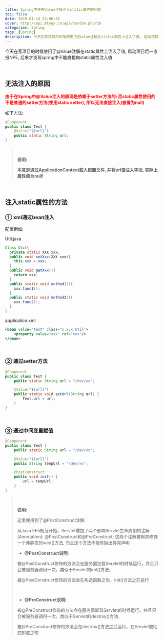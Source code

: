 ```yaml
---
title: Spring中使用Value注解注入static属性的问题
toc: false
date: 2020-01-14 22:06:46
cover: http://api.mtyqx.cn/api/random.php?10
categories: Spring
tags: [Spring]
description: 今天在写项目的时候使用了@Value注解在static属性上注入了值, 启动项目后一直报NPE, 后来才发现spring中不能直接向static属性注入值
---
```


今天在写项目的时候使用了@Value注解在static属性上注入了值, 启动项目后一直报NPE, 后来才发现spring中不能直接向static属性注入值

<br/>

<!--more-->

## 无法注入的原因

<font color="#ff0000">**由于在Spring中@Value注入的原理是依赖于setter方法的: 而static属性使用的不是普通的setter方法(使用static setter), 所以无法直接注入(被置为null)**</font>

如下方法:

```java
@Component
public class Test {
    @Value("${url}")
    public static String url;
}
```

><br/>
>
>**说明:**
>
>**本意是通过ApplicationContext载入配置文件, 并将url值注入字段, 实际上属性值为null!**

<br/>

## 注入static属性的方法

### ① xml通过bean注入

配置例如:

Util.java

```java
Class Util{
  private static XXX xxx;
  public void setXxx(XXX xxx){
    this.xxx = xxx;
  }
  public void getXxx(){
    return xxx;
  }
  public static void method1(){
    xxx.func1(); 
  }
  public static void method2(){
    xxx.func2();
  }   
}
```

application.xml

```xml
<bean value="test" class="x.x.x.Util">
    <property value="xxx" ref="xxx"/>
</bean>
```

<br/>

### ② 通过setter方法

```java
@Component
public class Test {
    public static String url = "/dev/xx";

    @Value("${url}")
    public static void setUrl(String url) {
        Test.url = url;
    }
}
```

<br/>

### ③ 通过中间变量赋值

```java
@Component
public class Test {
    public static String url = "/dev/xx";

    @Value("${url}")
    public String tempUrl = "/dev/xx";

    @PostConstruct
    public void init() {
        url = tempUrl;
    }
}
```

><br/>
>
>**说明:**
>
>这里使用到了@PostConstruct注解: 
>
>从Java EE5规范开始，Servlet增加了两个影响Servlet生命周期的注解(Annotation): @PostConstruct和@PreConstruct; 这两个注解被用来修饰一个非静态的void()方法, 而且这个方法不能有抛出异常声明
>
>-   **@PostConstruct说明:**
>
>    被@PostConstruct修饰的方法会在服务器加载Servlet的时候运行，并且只会被服务器调用一次，类似于Serclet的init()方法; 
>
>    被@PostConstruct修饰的方法会在构造函数之后，init()方法之前运行
>
>    <br/>
>
>-   **@PreConstruct说明:**
>
>    被@PreConstruct修饰的方法会在服务器卸载Servlet的时候运行，并且只会被服务器调用一次，类似于Servlet的destroy()方法;
>
>    被@PreConstruct修饰的方法会在destroy()方法之后运行，在Servlet被彻底卸载之前

<br/>